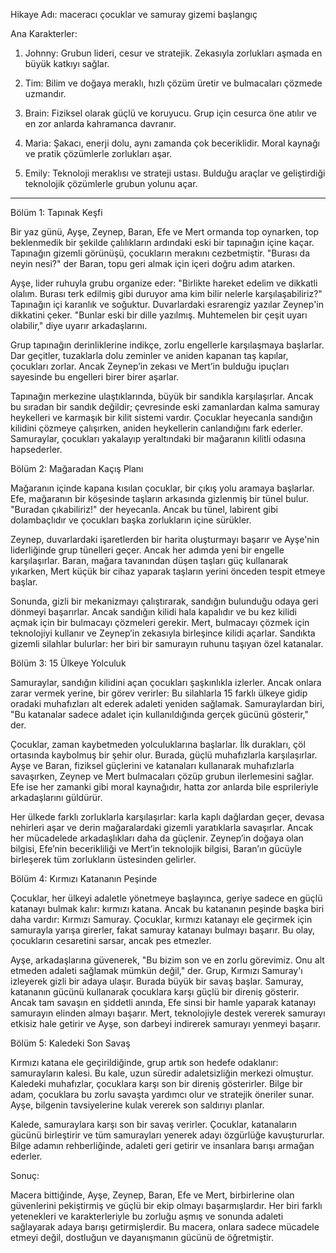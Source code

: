 Hikaye Adı: maceracı çocuklar ve samuray gizemi başlangıç

Ana Karakterler:

1. Johnny: Grubun lideri, cesur ve stratejik. Zekasıyla zorlukları aşmada en büyük katkıyı sağlar.


2. Tim: Bilim ve doğaya meraklı, hızlı çözüm üretir ve bulmacaları çözmede uzmandır.


3. Brain: Fiziksel olarak güçlü ve koruyucu. Grup için cesurca öne atılır ve en zor anlarda kahramanca davranır.


4. Maria: Şakacı, enerji dolu, aynı zamanda çok beceriklidir. Moral kaynağı ve pratik çözümlerle zorlukları aşar.


5. Emily: Teknoloji meraklısı ve strateji ustası. Bulduğu araçlar ve geliştirdiği teknolojik çözümlerle grubun yolunu açar.




---

Bölüm 1: Tapınak Keşfi

Bir yaz günü, Ayşe, Zeynep, Baran, Efe ve Mert ormanda top oynarken, top beklenmedik bir şekilde çalılıkların ardındaki eski bir tapınağın içine kaçar. Tapınağın gizemli görünüşü, çocukların merakını cezbetmiştir. "Burası da neyin nesi?" der Baran, topu geri almak için içeri doğru adım atarken.

Ayşe, lider ruhuyla grubu organize eder: "Birlikte hareket edelim ve dikkatli olalım. Burası terk edilmiş gibi duruyor ama kim bilir nelerle karşılaşabiliriz?" Tapınağın içi karanlık ve soğuktur. Duvarlardaki esrarengiz yazılar Zeynep'in dikkatini çeker. "Bunlar eski bir dille yazılmış. Muhtemelen bir çeşit uyarı olabilir," diye uyarır arkadaşlarını.

Grup tapınağın derinliklerine indikçe, zorlu engellerle karşılaşmaya başlarlar. Dar geçitler, tuzaklarla dolu zeminler ve aniden kapanan taş kapılar, çocukları zorlar. Ancak Zeynep’in zekası ve Mert’in bulduğu ipuçları sayesinde bu engelleri birer birer aşarlar.

Tapınağın merkezine ulaştıklarında, büyük bir sandıkla karşılaşırlar. Ancak bu sıradan bir sandık değildir; çevresinde eski zamanlardan kalma samuray heykelleri ve karmaşık bir kilit sistemi vardır. Çocuklar heyecanla sandığın kilidini çözmeye çalışırken, aniden heykellerin canlandığını fark ederler. Samuraylar, çocukları yakalayıp yeraltındaki bir mağaranın kilitli odasına hapsederler.

Bölüm 2: Mağaradan Kaçış Planı

Mağaranın içinde kapana kısılan çocuklar, bir çıkış yolu aramaya başlarlar. Efe, mağaranın bir köşesinde taşların arkasında gizlenmiş bir tünel bulur. "Buradan çıkabiliriz!" der heyecanla. Ancak bu tünel, labirent gibi dolambaçlıdır ve çocukları başka zorlukların içine sürükler.

Zeynep, duvarlardaki işaretlerden bir harita oluşturmayı başarır ve Ayşe'nin liderliğinde grup tünelleri geçer. Ancak her adımda yeni bir engelle karşılaşırlar. Baran, mağara tavanından düşen taşları güç kullanarak yıkarken, Mert küçük bir cihaz yaparak taşların yerini önceden tespit etmeye başlar.

Sonunda, gizli bir mekanizmayı çalıştırarak, sandığın bulunduğu odaya geri dönmeyi başarırlar. Ancak sandığın kilidi hala kapalıdır ve bu kez kilidi açmak için bir bulmacayı çözmeleri gerekir. Mert, bulmacayı çözmek için teknolojiyi kullanır ve Zeynep’in zekasıyla birleşince kilidi açarlar. Sandıkta gizemli silahlar bulurlar: her biri bir samurayın ruhunu taşıyan özel katanalar.

Bölüm 3: 15 Ülkeye Yolculuk

Samuraylar, sandığın kilidini açan çocukları şaşkınlıkla izlerler. Ancak onlara zarar vermek yerine, bir görev verirler: Bu silahlarla 15 farklı ülkeye gidip oradaki muhafızları alt ederek adaleti yeniden sağlamak. Samuraylardan biri, "Bu katanalar sadece adalet için kullanıldığında gerçek gücünü gösterir," der.

Çocuklar, zaman kaybetmeden yolculuklarına başlarlar. İlk durakları, çöl ortasında kaybolmuş bir şehir olur. Burada, güçlü muhafızlarla karşılaşırlar. Ayşe ve Baran, fiziksel güçlerini ve katanaları kullanarak muhafızlarla savaşırken, Zeynep ve Mert bulmacaları çözüp grubun ilerlemesini sağlar. Efe ise her zamanki gibi moral kaynağıdır, hatta zor anlarda bile esprileriyle arkadaşlarını güldürür.

Her ülkede farklı zorluklarla karşılaşırlar: karla kaplı dağlardan geçer, devasa nehirleri aşar ve derin mağaralardaki gizemli yaratıklarla savaşırlar. Ancak her mücadelede arkadaşlıkları daha da güçlenir. Zeynep’in doğaya olan bilgisi, Efe’nin becerikliliği ve Mert’in teknolojik bilgisi, Baran’ın gücüyle birleşerek tüm zorlukların üstesinden gelirler.

Bölüm 4: Kırmızı Katananın Peşinde

Çocuklar, her ülkeyi adaletle yönetmeye başlayınca, geriye sadece en güçlü katanayı bulmak kalır: kırmızı katana. Ancak bu katananın peşinde başka biri daha vardır: Kırmızı Samuray. Çocuklar, kırmızı katanayı ele geçirmek için samurayla yarışa girerler, fakat samuray katanayı bulmayı başarır. Bu olay, çocukların cesaretini sarsar, ancak pes etmezler.

Ayşe, arkadaşlarına güvenerek, "Bu bizim son ve en zorlu görevimiz. Onu alt etmeden adaleti sağlamak mümkün değil," der. Grup, Kırmızı Samuray'ı izleyerek gizli bir adaya ulaşır. Burada büyük bir savaş başlar. Samuray, katananın gücünü kullanarak çocuklara karşı güçlü bir direniş gösterir. Ancak tam savaşın en şiddetli anında, Efe sinsi bir hamle yaparak katanayı samurayın elinden almayı başarır. Mert, teknolojiyle destek vererek samurayı etkisiz hale getirir ve Ayşe, son darbeyi indirerek samurayı yenmeyi başarır.

Bölüm 5: Kaledeki Son Savaş

Kırmızı katana ele geçirildiğinde, grup artık son hedefe odaklanır: samurayların kalesi. Bu kale, uzun süredir adaletsizliğin merkezi olmuştur. Kaledeki muhafızlar, çocuklara karşı son bir direniş gösterirler. Bilge bir adam, çocuklara bu zorlu savaşta yardımcı olur ve stratejik öneriler sunar. Ayşe, bilgenin tavsiyelerine kulak vererek son saldırıyı planlar.

Kalede, samuraylara karşı son bir savaş verirler. Çocuklar, katanaların gücünü birleştirir ve tüm samurayları yenerek adayı özgürlüğe kavuştururlar. Bilge adamın rehberliğinde, adaleti geri getirir ve insanlara barışı armağan ederler.

Sonuç:

Macera bittiğinde, Ayşe, Zeynep, Baran, Efe ve Mert, birbirlerine olan güvenlerini pekiştirmiş ve güçlü bir ekip olmayı başarmışlardır. Her biri farklı yetenekleri ve karakterleriyle bu zorluğu aşmış ve sonunda adaleti sağlayarak adaya barışı getirmişlerdir. Bu macera, onlara sadece mücadele etmeyi değil, dostluğun ve dayanışmanın gücünü de öğretmiştir.


